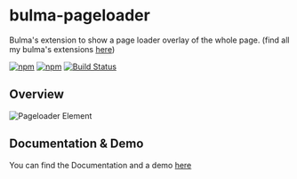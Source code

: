 # bulma-pageloader
Bulma's extension to show a page loader overlay of the whole page.
(find all my bulma's extensions [here](https://wikiki.github.io/bulma-extensions/overview))

[![npm](https://img.shields.io/npm/v/bulma-pageloader.svg)](https://www.npmjs.com/package/bulma-pageloader)
[![npm](https://img.shields.io/npm/dm/bulma-pageloader.svg)](https://www.npmjs.com/package/bulma-pageloader)
[![Build Status](https://travis-ci.org/Wikiki/bulma-pageloader.svg?branch=master)](https://travis-ci.org/Wikiki/bulma-pageloader)

Overview
---
![Pageloader Element](https://img15.hostingpics.net/pics/217768bulmapageloader.gif)

Documentation & Demo
---
You can find the Documentation and a demo [here](https://wikiki.github.io/elements/pageloader/)
